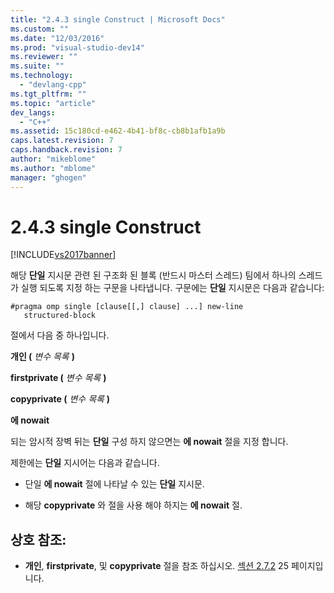 ```yaml
---
title: "2.4.3 single Construct | Microsoft Docs"
ms.custom: ""
ms.date: "12/03/2016"
ms.prod: "visual-studio-dev14"
ms.reviewer: ""
ms.suite: ""
ms.technology: 
  - "devlang-cpp"
ms.tgt_pltfrm: ""
ms.topic: "article"
dev_langs: 
  - "C++"
ms.assetid: 15c180cd-e462-4b41-bf8c-cb8b1afb1a9b
caps.latest.revision: 7
caps.handback.revision: 7
author: "mikeblome"
ms.author: "mblome"
manager: "ghogen"
---
```

# 2.4.3 single Construct
[!INCLUDE[vs2017banner](../../assembler/inline/includes/vs2017banner.md)]

해당  **단일** 지시문 관련 된 구조화 된 블록 \(반드시 마스터 스레드\) 팀에서 하나의 스레드가 실행 되도록 지정 하는 구문을 나타냅니다.  구문에는  **단일** 지시문은 다음과 같습니다:  
  
```  
#pragma omp single [clause[[,] clause] ...] new-line  
   structured-block  
```  
  
 절에서 다음 중 하나입니다.  
  
 **개인 \(** *변수 목록* **\)**  
  
 **firstprivate \(** *변수 목록* **\)**  
  
 **copyprivate \(** *변수 목록* **\)**  
  
 **에 nowait**  
  
 되는 암시적 장벽 뒤는  **단일** 구성 하지 않으면는  **에 nowait** 절을 지정 합니다.  
  
 제한에는  **단일** 지시어는 다음과 같습니다.  
  
-   단일  **에 nowait** 절에 나타날 수 있는  **단일** 지시문.  
  
-   해당  **copyprivate** 와 절을 사용 해야 하지는  **에 nowait** 절.  
  
## 상호 참조:  
  
-   **개인**,  **firstprivate**, 및  **copyprivate** 절을 참조 하십시오.  [섹션 2.7.2](../../parallel/openmp/2-7-2-data-sharing-attribute-clauses.md) 25 페이지입니다.